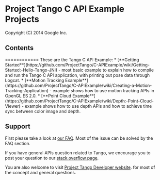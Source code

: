 Project Tango C API Example Projects
===========================================
Copyright (C) 2014 Google Inc.

<h2>Contents</h2>
============
These are the Tango C API Example:
* [**Getting Started**](https://github.com/ProjectTango/C-APIExample/wiki/Getting-Started:-Hello-Tango-JNI) - most basic example to explain how to compile and run the Tango C API application, with printing out pose data through Logcat.
* [**Motion Tracking Example**](https://github.com/ProjectTango/C-APIExample/wiki/Creating-a-Motion-Tracking-Application) - example shows how to use motion tracking APIs in OpenGL ES 2.0.
* [**Point Cloud Example**](https://github.com/ProjectTango/C-APIExample/wiki/Depth:-Point-Cloud-Viewer) - example shows how to use depth APIs and how to achieve time sync between color image and depth.

<h2>Support</h2>

First please take a look at [our FAQ](http://stackoverflow.com/questions/tagged/google-project-tango?sort=faq&amp;pagesize=50). Most of the issue can be solved by the FAQ section.

If you have general APIs question related to Tango, we encourage you to post your question to our [stack overflow page](http://stackoverflow.com/questions/tagged/google-project-tango).

You are also welcome to visit [Project Tango Developer website](https://developers.google.com/project-tango/). for most of the concept and general questions.
